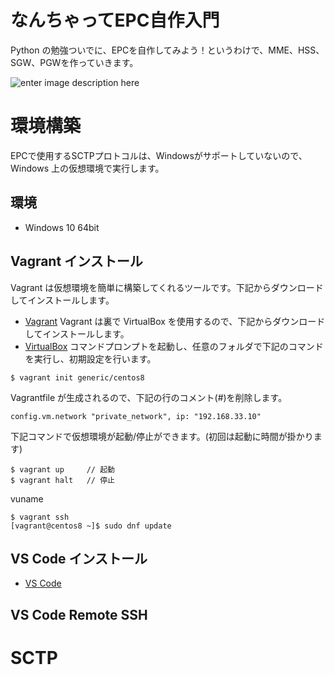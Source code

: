 # なんちゃってEPC自作入門
Python の勉強ついでに、EPCを自作してみよう！というわけで、MME、HSS、SGW、PGWを作っていきます。

![enter image description here](https://user-images.githubusercontent.com/1900544/84593371-e17ae600-ae86-11ea-872d-4aaf0fe4bfa1.png)


# 環境構築
EPCで使用するSCTPプロトコルは、Windowsがサポートしていないので、Windows 上の仮想環境で実行します。

## 環境

- Windows 10 64bit

## Vagrant インストール
Vagrant は仮想環境を簡単に構築してくれるツールです。下記からダウンロードしてインストールします。
- [Vagrant](https://www.vagrantup.com/)
Vagrant は裏で VirtualBox を使用するので、下記からダウンロードしてインストールします。
- [VirtualBox](https://www.virtualbox.org/)
コマンドプロンプトを起動し、任意のフォルダで下記のコマンドを実行し、初期設定を行います。
```
$ vagrant init generic/centos8
```
Vagrantfile が生成されるので、下記の行のコメント(#)を削除します。
```
config.vm.network "private_network", ip: "192.168.33.10"
```
下記コマンドで仮想環境が起動/停止ができます。(初回は起動に時間が掛かります)
```
$ vagrant up     // 起動
$ vagrant halt   // 停止
```
vuname 
```
$ vagrant ssh
[vagrant@centos8 ~]$ sudo dnf update
```

## VS Code インストール

- [VS Code](https://azure.microsoft.com/ja-jp/products/visual-studio-code/)

## VS Code Remote SSH 

# SCTP
<!--stackedit_data:
eyJoaXN0b3J5IjpbLTk0NDY1Njk0Myw1OTk2ODY3NiwtMTg1Nz
g4NDkwLC0xNTEwNjQ4OTcyLC05MzczMTk1OTgsMTQ1MTgzNjA0
OCw0OTQ1NzEyMjEsLTEwODc2MDY4NTcsLTEwNzQ4MDE5OTgsLT
kxMzk4MzI2MSwtNTAyMzMwNDc3LC04MzM5MTM0NywtMTIxNDYx
NzA5OSwtNTIxNzI3Njg1LDg5MzgzNzU3MSwxNDY5NzM2MzA3LD
ExNzY1NTQ5NSwxNjk0Mjc0MTEwXX0=
-->